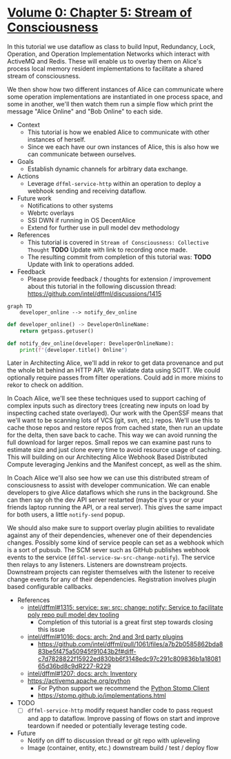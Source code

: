 # [Volume 0: Chapter 5: Stream of Consciousness](https://github.com/intel/dffml/blob/alice/docs/tutorials/rolling_alice/0000_architecting_alice/0005_stream_of_consciousness.md)

In this tutorial we use dataflow as class to build Input, Redundancy,
Lock, Operation, and Operation Implementation Networks which interact
with ActiveMQ and Redis. These will enable us to overlay them on
Alice's process local memory resident implementations to facilitate
a shared stream of consciousness.

We then show how two different instances of Alice can communicate where
some operation implementations are instantiated in one process space,
and some in another, we'll then watch them run a simple flow which
print the message "Alice Online" and "Bob Online" to each side.

- Context
  - This tutorial is how we enabled Alice to communicate with
    other instances of herself.
  - Since we each have our own instances of Alice, this is also
    how we can communicate between ourselves.
- Goals
  - Establish dynamic channels for arbitrary data exchange.
- Actions
  - Leverage `dffml-service-http` within an operation to deploy a webhook
    sending and receiving dataflow.
- Future work
  - Notifications to other systems
  - Webrtc overlays
  - SSI DWN if running in OS DecentAlice
  - Extend for further use in pull model dev methodology
- References
  - This tutorial is covered in `Stream of Consciousness: Collective Thought` **TODO** Update with link to recording once made.
  - The resulting commit from completion of this tutorial was: **TODO** Update with link to operations added.
- Feedback
  - Please provide feedback / thoughts for extension / improvement about this tutorial in the following discussion thread: https://github.com/intel/dffml/discussions/1415

```mermaid
graph TD
    developer_online --> notify_dev_online
```

```python
def developer_online() -> DeveloperOnlineName:
    return getpass.getuser()

def notify_dev_online(developer: DeveloperOnlineName):
    print(f"{developer.title() Online")
```

Later in Architecting Alice, we'll add in rekor to get data
provenance and put the whole bit behind an HTTP API. We validate data
using SCITT. We could optionally require passes from filter operations.
Could add in more mixins to rekor to check on addition.

In Coach Alice, we'll see these techniques used to support caching of
complex inputs such as directory trees (creating new inputs on load
by inspecting cached state overlayed). Our work with the OpenSSF
means that we'll want to be scanning lots of VCS (git, svn, etc.) repos.
We'll use this to cache those repos and restore repos from cached state,
then run an update for the delta, then save back to cache. This way
we can avoid running the full download for larger repos. Small repos
we can examine past runs to estimate size and just clone every time
to avoid resource usage of caching. This will building on our Architecting Alice
Webhook Based Distributed Compute leveraging Jenkins and the Manifest concept,
as well as the shim.

In Coach Alice we'll also see how we can use this distributed stream
of consciousness to assist with developer communication. We can enable
developers to give Alice dataflows which she runs in the background.
She can then say oh the dev API server restarted (maybe it's your or
your friends laptop running the API, or a real server). This gives
the same impact for both users, a little `notify-send` popup.

We should also make sure to support overlay plugin abilities to revalidate
against any of their dependencies, whenever one of their dependencies changes.
Possibly some kind of service people can set as a webhook which is a sort of
pubsub. The SCM sever such as GitHub publishes webhook events to the service
(`dffml-service-sw-src-change-notify`). The service then relays to any
listeners. Listeners are downstream projects. Downstream projects can register
themselves with the listener to receive change events for any of their
dependencies. Registration involves plugin based configurable callbacks.

- References
  - [intel/dffml#1315: service: sw: src: change: notify: Service to facilitate poly repo pull model dev tooling](https://github.com/intel/dffml/issues/1315#issuecomment-1066814280)
    - Completion of this tutorial is a great first step towards closing this issue
  - [intel/dffml#1016: docs: arch: 2nd and 3rd party plugins](https://github.com/intel/dffml/pull/1061#discussion_r819930461)
    - https://github.com/intel/dffml/pull/1061/files/a7b2b0585862bda883be5f475a50945f91043b2f#diff-c7d7828822f15922ed830bb6f3148edc97c291c809836b1a1808165d36bd8c9dR227-R229
  - [intel/dffml#1207: docs: arch: Inventory](https://github.com/intel/dffml/pull/1207)
  - https://activemq.apache.org/python
    - For Python support we recommend the [Python Stomp Client](http://stomp.github.io/implementations.html)
    - https://stomp.github.io/implementations.html
- TODO
  - [ ] `dffml-service-http` modify request handler code to pass request and app
        to dataflow. Improve passing of flows on start and improve teardown if
        needed or potentially leverage testing code.
- Future
  - Notify on diff to discussion thread or git repo with upleveling
  - Image (container, entity, etc.) downstream build / test / deploy flow
